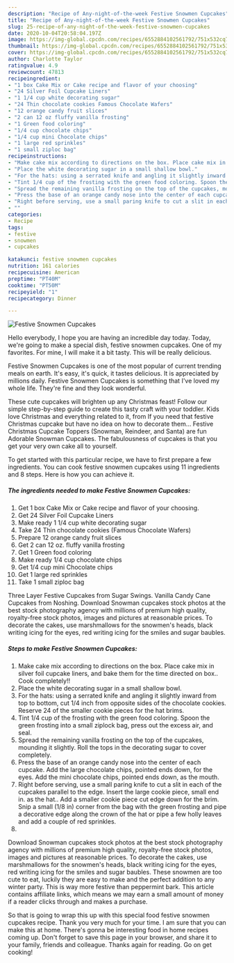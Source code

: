 ```yaml
---
description: "Recipe of Any-night-of-the-week Festive Snowmen Cupcakes"
title: "Recipe of Any-night-of-the-week Festive Snowmen Cupcakes"
slug: 25-recipe-of-any-night-of-the-week-festive-snowmen-cupcakes
date: 2020-10-04T20:58:04.197Z
image: https://img-global.cpcdn.com/recipes/6552884102561792/751x532cq70/festive-snowmen-cupcakes-recipe-main-photo.jpg
thumbnail: https://img-global.cpcdn.com/recipes/6552884102561792/751x532cq70/festive-snowmen-cupcakes-recipe-main-photo.jpg
cover: https://img-global.cpcdn.com/recipes/6552884102561792/751x532cq70/festive-snowmen-cupcakes-recipe-main-photo.jpg
author: Charlotte Taylor
ratingvalue: 4.9
reviewcount: 47813
recipeingredient:
- "1 box Cake Mix or Cake recipe and flavor of your choosing"
- "24 Silver Foil Cupcake Liners"
- "1 1/4 cup white decorating sugar"
- "24 Thin chocolate cookies Famous Chocolate Wafers"
- "12 orange candy fruit slices"
- "2 can 12 oz fluffy vanilla frosting"
- "1 Green food coloring"
- "1/4 cup chocolate chips"
- "1/4 cup mini Chocolate chips"
- "1 large red sprinkles"
- "1 small ziploc bag"
recipeinstructions:
- "Make cake mix according to directions on the box. Place cake mix in silver foil cupcake liners, and bake them for the time directed on box..  Cook completely!!"
- "Place the white decorating sugar in a small shallow bowl."
- "For the hats: using a serrated knife and angling it slightly inward from top to bottom, cut 1/4 inch from opposite sides of the chocolate cookies. Reserve 24 of the smaller cookie pieces for the hat brims."
- "Tint 1/4 cup of the frosting with the green food coloring. Spoon the green frosting into a small ziplock bag, press out the excess air, and seal."
- "Spread the remaining vanilla frosting on the top of the cupcakes, mounding it slightly. Roll the tops in the decorating sugar to cover completely."
- "Press the base of an orange candy nose into the center of each cupcake. Add the large chocolate chips, pointed ends down, for the eyes. Add the mini chocolate chips, pointed ends down, as the mouth."
- "Right before serving, use a small paring knife to cut a slit in each of the cupcakes parallel to the edge. Insert the large cookie piece, small end in. as the hat.. Add a smaller cookie piece cut edge down for the brim. Snip a small (1/8 in) corner from the bag with the green frosting and pipe a decorative edge along the crown of the hat or pipe a few holly leaves and add a couple of red sprinkles."
- ""
categories:
- Recipe
tags:
- festive
- snowmen
- cupcakes

katakunci: festive snowmen cupcakes 
nutrition: 161 calories
recipecuisine: American
preptime: "PT40M"
cooktime: "PT50M"
recipeyield: "1"
recipecategory: Dinner

---
```



![Festive Snowmen Cupcakes](https://img-global.cpcdn.com/recipes/6552884102561792/751x532cq70/festive-snowmen-cupcakes-recipe-main-photo.jpg)

Hello everybody, I hope you are having an incredible day today. Today, we're going to make a special dish, festive snowmen cupcakes. One of my favorites. For mine, I will make it a bit tasty. This will be really delicious.

Festive Snowmen Cupcakes is one of the most popular of current trending meals on earth. It's easy, it's quick, it tastes delicious. It is appreciated by millions daily. Festive Snowmen Cupcakes is something that I've loved my whole life. They're fine and they look wonderful.

These cute cupcakes will brighten up any Christmas feast! Follow our simple step-by-step guide to create this tasty craft with your toddler. Kids love Christmas and everything related to it, from If you need that festive Christmas cupcake but have no idea on how to decorate them… Festive Christmas Cupcake Toppers (Snowman, Reindeer, and Santa) are fun Adorable Snowman Cupcakes. The fabulousness of cupcakes is that you get your very own cake all to yourself.


To get started with this particular recipe, we have to first prepare a few ingredients. You can cook festive snowmen cupcakes using 11 ingredients and 8 steps. Here is how you can achieve it.

<!--inarticleads1-->

##### The ingredients needed to make Festive Snowmen Cupcakes:

1. Get 1 box Cake Mix or Cake recipe and flavor of your choosing.
1. Get 24 Silver Foil Cupcake Liners
1. Make ready 1 1/4 cup white decorating sugar
1. Take 24 Thin chocolate cookies (Famous Chocolate Wafers)
1. Prepare 12 orange candy fruit slices
1. Get 2 can 12 oz. fluffy vanilla frosting
1. Get 1 Green food coloring
1. Make ready 1/4 cup chocolate chips
1. Get 1/4 cup mini Chocolate chips
1. Get 1 large red sprinkles
1. Take 1 small ziploc bag


Three Layer Festive Cupcakes from Sugar Swings. Vanilla Candy Cane Cupcakes from Noshing. Download Snowman cupcakes stock photos at the best stock photography agency with millions of premium high quality, royalty-free stock photos, images and pictures at reasonable prices. To decorate the cakes, use marshmallows for the snowmen&#39;s heads, black writing icing for the eyes, red writing icing for the smiles and sugar baubles. 

<!--inarticleads2-->

##### Steps to make Festive Snowmen Cupcakes:

1. Make cake mix according to directions on the box. Place cake mix in silver foil cupcake liners, and bake them for the time directed on box..  Cook completely!!
1. Place the white decorating sugar in a small shallow bowl.
1. For the hats: using a serrated knife and angling it slightly inward from top to bottom, cut 1/4 inch from opposite sides of the chocolate cookies. Reserve 24 of the smaller cookie pieces for the hat brims.
1. Tint 1/4 cup of the frosting with the green food coloring. Spoon the green frosting into a small ziplock bag, press out the excess air, and seal.
1. Spread the remaining vanilla frosting on the top of the cupcakes, mounding it slightly. Roll the tops in the decorating sugar to cover completely.
1. Press the base of an orange candy nose into the center of each cupcake. Add the large chocolate chips, pointed ends down, for the eyes. Add the mini chocolate chips, pointed ends down, as the mouth.
1. Right before serving, use a small paring knife to cut a slit in each of the cupcakes parallel to the edge. Insert the large cookie piece, small end in. as the hat.. Add a smaller cookie piece cut edge down for the brim. Snip a small (1/8 in) corner from the bag with the green frosting and pipe a decorative edge along the crown of the hat or pipe a few holly leaves and add a couple of red sprinkles.
1. 


Download Snowman cupcakes stock photos at the best stock photography agency with millions of premium high quality, royalty-free stock photos, images and pictures at reasonable prices. To decorate the cakes, use marshmallows for the snowmen&#39;s heads, black writing icing for the eyes, red writing icing for the smiles and sugar baubles. These snowmen are too cute to eat, luckily they are easy to make and the perfect addition to any winter party. This is way more festive than peppermint bark. This article contains affiliate links, which means we may earn a small amount of money if a reader clicks through and makes a purchase. 

So that is going to wrap this up with this special food festive snowmen cupcakes recipe. Thank you very much for your time. I am sure that you can make this at home. There's gonna be interesting food in home recipes coming up. Don't forget to save this page in your browser, and share it to your family, friends and colleague. Thanks again for reading. Go on get cooking!
